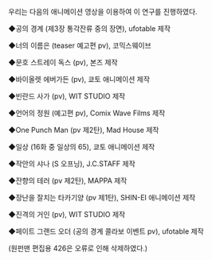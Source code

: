 우리는 다음의 애니메이션 영상을 이용하여 이 연구를 진행하였다.

◆공의 경계 (제3장 통각잔류 중의 장면), ufotable 제작

◆너의 이름은 (teaser 예고편 pv), 코믹스웨이브

◆문호 스트레이 독스 (pv), 본즈 제작 

◆바이올렛 에버가든 (pv), 쿄토 애니메이션 제작 

◆빈란드 사가 (pv), WIT STUDIO 제작

◆언어의 정원 (예고편 pv), Comix Wave Films 제작

◆One Punch Man (pv 제2탄), Mad House 제작

◆일상 (16화 중 일상의 65), 쿄토 애니메이션 제작

◆작안의 샤나 (S 오프닝), J.C.STAFF 제작 

◆잔향의 테러 (pv 제2탄), MAPPA 제작

◆장난을 잘치는 타카기양 (pv 제1탄), SHIN-EI 애니메이션 제작

◆진격의 거인 (pv), WIT STUDIO 제작

◆페이트 그랜드 오더 (공의 경계 콜라보 이벤트 pv), ufotable 제작 




(원펀맨 편집용 426은 오류로 인해 삭제하였다.)
